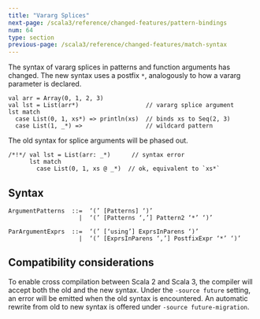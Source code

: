 ```yaml
---
title: "Vararg Splices"
next-page: /scala3/reference/changed-features/pattern-bindings
num: 64
type: section
previous-page: /scala3/reference/changed-features/match-syntax
---
```


<!-- THIS FILE HAS BEEN GENERATED BY SCALADOC PREPROCESSOR.
    The whole process of generation the docs can be found under this README: https://github.com/lampepfl/dotty/blob/master/docs/README.md
    The source file can be found here https://github.com/lampepfl/dotty/edit/master/docs/docs/reference/changed-features/vararg-splices.md
    NOTE THAT ANY CHANGES TO THIS FILE WILL BE OVERRIDEN BY PREPROCESSOR.
-->

The syntax of vararg splices in patterns and function arguments has changed. The new syntax uses a postfix `*`,  analogously to how a vararg parameter is declared.

<div class="snippet" scala-snippet ><div class="buttons"></div><pre><code class="language-scala"><span id="0" class="" >val arr = Array(0, 1, 2, 3)
</span><span id="1" class="" >val lst = List(arr*)                   // vararg splice argument
</span><span id="2" class="" >lst match
</span><span id="3" class="" >  case List(0, 1, xs*) =&gt; println(xs)  // binds xs to Seq(2, 3)
</span><span id="4" class="" >  case List(1, _*) =&gt;                  // wildcard pattern
</span></code></pre></div>

The old syntax for splice arguments will be phased out.

<div class="snippet" scala-snippet ><div class="buttons"></div><pre><code class="language-scala"><span id="0" class="" >/*!*/ val lst = List(arr: _*)      // syntax error
</span><span id="1" class="" >      lst match
</span><span id="2" class="" >        case List(0, 1, xs @ _*)  // ok, equivalent to `xs*`
</span></code></pre></div>

## Syntax

```
ArgumentPatterns  ::=  ‘(’ [Patterns] ‘)’
                    |  ‘(’ [Patterns ‘,’] Pattern2 ‘*’ ‘)’

ParArgumentExprs  ::=  ‘(’ [‘using’] ExprsInParens ‘)’
                    |  ‘(’ [ExprsInParens ‘,’] PostfixExpr ‘*’ ‘)’
```

## Compatibility considerations

To enable cross compilation between Scala 2 and Scala 3, the compiler will
accept both the old and the new syntax. Under the `-source future` setting, an error
will be emitted when the old syntax is encountered. An automatic rewrite from old
to new syntax is offered under `-source future-migration`.
